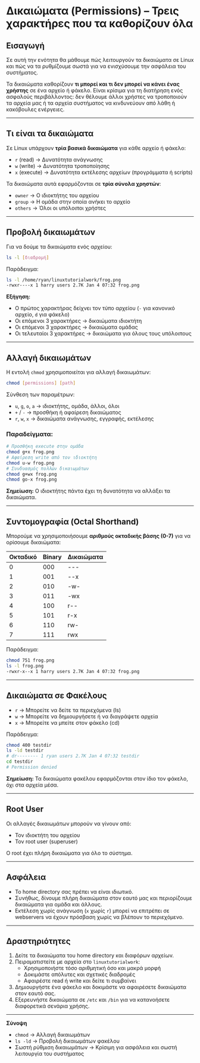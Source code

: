 # Δικαιώματα (Permissions) – Τρεις χαρακτήρες που τα καθορίζουν όλα

## Εισαγωγή
Σε αυτή την ενότητα θα μάθουμε πώς λειτουργούν τα δικαιώματα σε Linux και πώς να τα ρυθμίζουμε σωστά για να ενισχύσουμε την ασφάλεια του συστήματος.

Τα δικαιώματα καθορίζουν **τι μπορεί και τι δεν μπορεί να κάνει ένας χρήστης** σε ένα αρχείο ή φάκελο. Είναι κρίσιμα για τη διατήρηση ενός ασφαλούς περιβάλλοντος: δεν θέλουμε άλλοι χρήστες να τροποποιούν τα αρχεία μας ή τα αρχεία συστήματος να κινδυνεύουν από λάθη ή κακόβουλες ενέργειες.

---

## Τι είναι τα δικαιώματα
Σε Linux υπάρχουν **τρία βασικά δικαιώματα** για κάθε αρχείο ή φάκελο:

- `r` (read) → Δυνατότητα ανάγνωσης
- `w` (write) → Δυνατότητα τροποποίησης
- `x` (execute) → Δυνατότητα εκτέλεσης αρχείων (προγράμματα ή scripts)

Τα δικαιώματα αυτά εφαρμόζονται σε **τρία σύνολα χρηστών**:
- `owner` → Ο ιδιοκτήτης του αρχείου
- `group` → Η ομάδα στην οποία ανήκει το αρχείο
- `others` → Όλοι οι υπόλοιποι χρήστες

---

## Προβολή δικαιωμάτων
Για να δούμε τα δικαιώματα ενός αρχείου:

```bash
ls -l [διαδρομή]
```
Παράδειγμα:
```bash
ls -l /home/ryan/linuxtutorialwork/frog.png
-rwxr----x 1 harry users 2.7K Jan 4 07:32 frog.png
```
**Εξήγηση:**
- Ο πρώτος χαρακτήρας δείχνει τον τύπο αρχείου (`-` για κανονικό αρχείο, `d` για φάκελο)
- Οι επόμενοι 3 χαρακτήρες → δικαιώματα ιδιοκτήτη
- Οι επόμενοι 3 χαρακτήρες → δικαιώματα ομάδας
- Οι τελευταίοι 3 χαρακτήρες → δικαιώματα για όλους τους υπόλοιπους

---

## Αλλαγή δικαιωμάτων
Η εντολή `chmod` χρησιμοποιείται για αλλαγή δικαιωμάτων:

```bash
chmod [permissions] [path]
```
Σύνθεση των παραμέτρων:
- `u`, `g`, `o`, `a` → ιδιοκτήτης, ομάδα, άλλοι, όλοι
- `+` / `-` → προσθήκη ή αφαίρεση δικαιώματος
- `r`, `w`, `x` → δικαιώματα ανάγνωσης, εγγραφής, εκτέλεσης

### Παραδείγματα:
```bash
# Προσθήκη execute στην ομάδα
chmod g+x frog.png
# Αφαίρεση write από τον ιδιοκτήτη
chmod u-w frog.png
# Συνδυασμός πολλών δικαιωμάτων
chmod g+wx frog.png
chmod go-x frog.png
```

**Σημείωση:** Ο ιδιοκτήτης πάντα έχει τη δυνατότητα να αλλάξει τα δικαιώματα.

---

## Συντομογραφία (Octal Shorthand)
Μπορούμε να χρησιμοποιήσουμε **αριθμούς οκταδικής βάσης (0-7)** για να ορίσουμε δικαιώματα:

| Οκταδικό | Binary | Δικαιώματα |
|-----------|--------|------------|
| 0         | 000    | ---        |
| 1         | 001    | --x        |
| 2         | 010    | -w-        |
| 3         | 011    | -wx        |
| 4         | 100    | r--        |
| 5         | 101    | r-x        |
| 6         | 110    | rw-        |
| 7         | 111    | rwx        |

Παράδειγμα:
```bash
chmod 751 frog.png
ls -l frog.png
-rwxr-x--x 1 harry users 2.7K Jan 4 07:32 frog.png
```

---

## Δικαιώματα σε Φακέλους
- `r` → Μπορείτε να δείτε τα περιεχόμενα (ls)
- `w` → Μπορείτε να δημιουργήσετε ή να διαγράψετε αρχεία
- `x` → Μπορείτε να μπείτε στον φάκελο (cd)

Παράδειγμα:
```bash
chmod 400 testdir
ls -ld testdir
# dr-------- 1 ryan users 2.7K Jan 4 07:32 testdir
cd testdir
# Permission denied
```
**Σημείωση:** Τα δικαιώματα φακέλου εφαρμόζονται στον ίδιο τον φάκελο, όχι στα αρχεία μέσα.

---

## Root User
Οι αλλαγές δικαιωμάτων μπορούν να γίνουν από:
- Τον ιδιοκτήτη του αρχείου
- Τον root user (superuser)

Ο root έχει πλήρη δικαιώματα για όλο το σύστημα.

---

## Ασφάλεια
- Το home directory σας πρέπει να είναι ιδιωτικό.
- Συνήθως, δίνουμε πλήρη δικαιώματα στον εαυτό μας και περιορίζουμε δικαιώματα για ομάδα και άλλους.
- Εκτέλεση χωρίς ανάγνωση (`x` χωρίς `r`) μπορεί να επιτρέπει σε webservers να έχουν πρόσβαση χωρίς να βλέπουν το περιεχόμενο.

---

## Δραστηριότητες
1. Δείτε τα δικαιώματα του home directory και διαφόρων αρχείων.
2. Πειραματιστείτε με αρχεία στο `linuxtutorialwork`:
   - Χρησιμοποιήστε τόσο αριθμητική όσο και μακρά μορφή
   - Δοκιμάστε απόλυτες και σχετικές διαδρομές
   - Αφαιρέστε read ή write και δείτε τι συμβαίνει
3. Δημιουργήστε ένα φάκελο και δοκιμάστε να αφαιρέσετε δικαιώματα στον εαυτό σας.
4. Εξερευνήστε δικαιώματα σε `/etc` και `/bin` για να κατανοήσετε διαφορετικά σενάρια χρήσης.

---

**Σύνοψη**
- `chmod` → Αλλαγή δικαιωμάτων
- `ls -ld` → Προβολή δικαιωμάτων φακέλου
- Σωστή ρύθμιση δικαιωμάτων → Κρίσιμη για ασφάλεια και σωστή λειτουργία του συστήματος